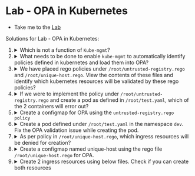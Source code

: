 # Lab - OPA in Kubernetes
  
  - Take me to the [Lab](https://kodekloud.com/topic/labs-opa-in-kubernetes/)

Solutions for Lab - OPA in Kubernetes:

1.  <details>
    <summary>Which is not a function of <code>Kube-mgmt</code>?</summary>

    <details>
    <summary>Reveal</summary>

    > `Manage kubernetes objects via OPA`  is not a function of Kube-mgmt.

    </details>
    </details>

1.  <details>
    <summary>What needs to be done to enable <code>kube-mgmt</code> to automatically identify policies defined in kubernetes and load them into OPA?</summary>

    * Create configmaps on Kubernetes with the label openpolicyagent.org/policy set to rego
    * Create configmaps on Kubernetes with label set to OPA
    * Create secrets on Kubernetes with name start `opa-`
    * Create configmaps on Kubernetes with name start `opa-`

    <details>
    <summary>Reveal</summary>

    > `Create configmaps on Kubernetes with the label openpolicyagent.org/policy set to rego` needs to be done to enable kube-mgmt to automatically identify policies defined in kubernetes and load them into OPA.

    </details>
    </details>

1.  <details>
    <summary>We have placed rego policies under <code>/root/untrusted-registry.rego</code> and <code>/root/unique-host.rego</code>. View the contents of these files and identify which kubernetes resources will be validated by these rego policies?</summary>

    Check `input.request.kind.kind` in rego policies file

    * untrusted-registry.rego : pod ;     unique-host.rego : pod
    * untrusted-registry.rego : ingress ; unique-host.rego : ingress
    * untrusted-registry.rego : ingress ; unique-host.rego : ingress
    * untrusted-registry.rego : ingress ; unique-host.rego : pod

    <details>
    <summary>Reveal</summary>

    > untrusted-registry.rego : pod ; unique-host.rego : ingress

    </details>
    </details>

1.  <details>
    <summary>If we were to implement the policy under <code>/root/untrusted-registry.rego</code> and create a pod as defined in <code>/root/test.yaml</code>, which of the 2 containers will error out?</summary>

    `untrusted-registry.rego` policy denies pods with image name that does not start with `hooli.com/`

    * both
    * mysql-backend
    * nginx-frontend
    * none


    <details>
    <summary>Reveal</summary>

    > nginx-frontend

    </details>
    </details>


1.  <details>
    <summary>Create a configmap for OPA using the <code>untrusted-registry.rego policy</code></summary>

    Use below files:

    * configmap file: `/root/untrusted-registry.rego`
    * configmap name : `untrusted-registry`

    Remember from CKA how to create a configmap from a file imperatively.

    <details>
    <summary>Reveal</summary>

    ```
    kubectl create configmap untrusted-registry --from-file=untrusted-registry.rego
    ```

    </details>
    </details>

1.  <details>
    <summary>Create a pod defined under <code>/root/test.yaml</code> in the namespace <code>dev</code>. Fix the OPA validation issue while creating the pod.</summary>

    NOTE: The pod is expected to be in a created state but not up and running.

    Recall that the untrusted registry policy denies creation of pods not from a certain registry named in the policy.

    Try applying the manifest as-is and observe the error

      ```
      kubectl apply -n dev -f /root/test.yaml
      ```


    <details>
    <summary>Reveal</summary>

    1. Edit `test.yaml` and ensure all container images start with `hooli.com/`
    2. Apply the edited manifest

        ```
        kubectl apply -n dev -f /root/test.yaml
        ```

    </details>
    </details>

1.  <details>
    <summary>As per policy in <code>/root/unique-host.rego</code>, which ingress resources will be denied for creation?</summary>

    * multiple ingress resources with same namespace
    * multiple ingress resources with same service
    * multiple ingress resources with same host
    * multiple ingress resources with same image name

    Check the Ingress object being compared in the `/root/unique-host.rego` policy

    <details>
    <summary>Reveal</summary>

    The following two lines in the policy give away the answer

    * `host := input.request.object.spec.rules[_].host`
    * `msg := sprintf("invalid ingress host %q (conflicts with %v/%v)", [host, other_ns, other_ingress])`

    The4 object being compared is the ingress host, and the policy is to prevent you from being able to create two ingresses referring to the same host - which is a good thing as it would confuse the ingress controller.

    > multiple ingress resources with same host

    </details>
    </details>

1.  <details>
    <summary>Create a configmap named unique-host using the rego file <code>/root/unique-host.rego</code> for OPA.</summary>

    Do the same as for Q5, but for the other rego file.

    <details>
    <summary>Reveal</summary>

    ```
    kubectl create configmap unique-host --from-file=/root/unique-host.rego
    ```
    </details>
    </details>

1.  <details>
    <summary> Create 2 ingress resources using below files. Check if you can create both resources</summary>

    * `/root/ingress-test-1.yaml`
    * `/root/ingress-test-2.yaml`


    <details>
    <summary>Reveal</summary>

    ```
    kubectl apply -f /root/ingress-test-1.yaml
    kubectl apply -f /root/ingress-test-2.yaml
    ```

    `ingress-test-2` fails with an error. If you examine both YAML files, you will see that they both refer to the same host `initech.com` which is in violation of the policy.

    Note also that if you created #2 first, then it would create and #1 would fail with that error.

    </details>
    </details>
